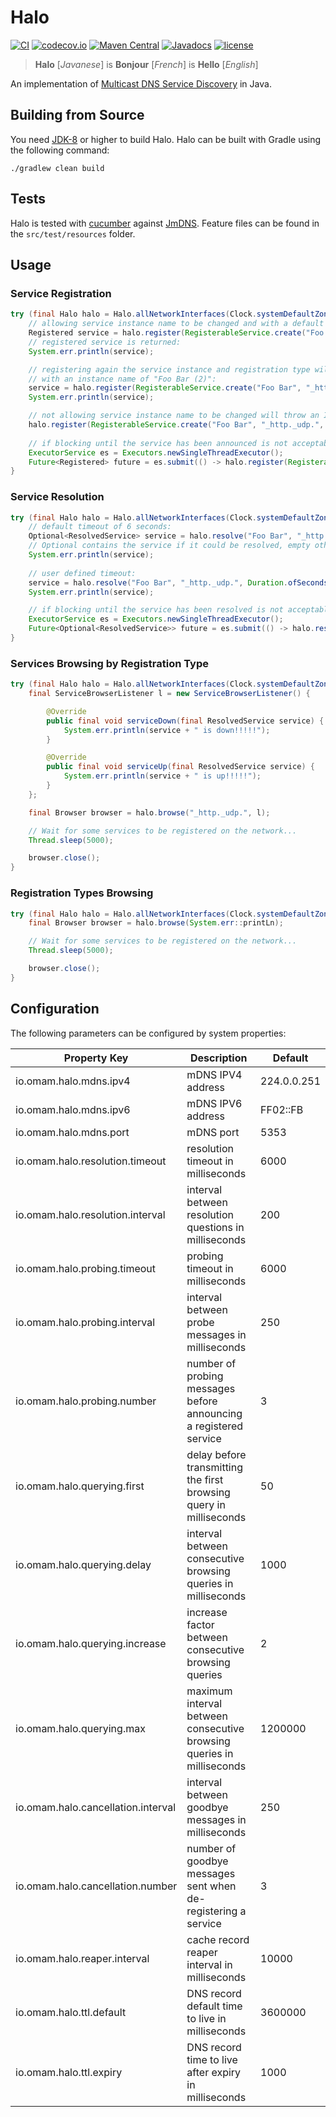 # Halo

[![CI](https://github.com/ofmooseandmen/halo/workflows/CI/badge.svg)](https://github.com/ofmooseandmen/halo/actions?query=workflow%3ACI)
[![codecov.io](https://codecov.io/github/ofmooseandmen/halo/branches/master/graphs/badge.svg)](https://codecov.io/github/ofmooseandmen/halo)
[![Maven Central](https://img.shields.io/maven-central/v/com.github.ofmooseandmen/halo.svg)](http://search.maven.org/#search%7Cga%7C1%7Cg%3A%22com.github.ofmooseandmen%22%20AND%20a%3A%22halo%22)
[![Javadocs](https://www.javadoc.io/badge/com.github.ofmooseandmen/halo.svg?color=lightgrey)](https://www.javadoc.io/doc/com.github.ofmooseandmen/halo)
[![license](https://img.shields.io/badge/license-BSD3-lightgray.svg)](https://opensource.org/licenses/BSD-3-Clause)

> __Halo__ [_Javanese_] is __Bonjour__ [_French_] is __Hello__ [_English_]

An implementation of [Multicast DNS Service Discovery](https://en.wikipedia.org/wiki/Zero-configuration_networking#Service_discovery) in Java.

## Building from Source

You need [JDK-8](http://jdk.java.net/8) or higher to build Halo.
Halo can be built with Gradle using the following command:

```
./gradlew clean build
```

## Tests

Halo is tested with [cucumber](https://cucumber.io) against [JmDNS](https://github.com/jmdns/jmdns). Feature files can be found in the `src/test/resources` folder.

## Usage

### Service Registration

```java
try (final Halo halo = Halo.allNetworkInterfaces(Clock.systemDefaultZone())) {
    // allowing service instance name to be changed and with a default TTL of 1 hour:
    Registered service = halo.register(RegisterableService.create("Foo Bar", "_http._udp.", 8009).get());
    // registered service is returned:
    System.err.println(service);

    // registering again the service instance and registration type will return a service
    // with an instance name of "Foo Bar (2)":
    service = halo.register(RegisterableService.create("Foo Bar", "_http._udp.", 8010).get());
    System.err.println(service);

    // not allowing service instance name to be changed will throw an IOException at this point:
    halo.register(RegisterableService.create("Foo Bar", "_http._udp.", 8011).get(), false);
    
    // if blocking until the service has been announced is not acceptable:
    ExecutorService es = Executors.newSingleThreadExecutor();
    Future<Registered> future = es.submit(() -> halo.register(RegisterableService.create("Future", "_http._udp.", 8009).get()));
}
```

### Service Resolution

```java
try (final Halo halo = Halo.allNetworkInterfaces(Clock.systemDefaultZone())) {
    // default timeout of 6 seconds:
    Optional<ResolvedService> service = halo.resolve("Foo Bar", "_http._udp.");
    // Optional contains the service if it could be resolved, empty otherwise:
    System.err.println(service);
    
    // user defined timeout:
    service = halo.resolve("Foo Bar", "_http._udp.", Duration.ofSeconds(1));
    System.err.println(service);

    // if blocking until the service has been resolved is not acceptable:
    ExecutorService es = Executors.newSingleThreadExecutor();
    Future<Optional<ResolvedService>> future = es.submit(() -> halo.resolved("Foo Bar", "_http._udp."));
}
```

### Services Browsing by Registration Type

```java
try (final Halo halo = Halo.allNetworkInterfaces(Clock.systemDefaultZone())) {
    final ServiceBrowserListener l = new ServiceBrowserListener() {

        @Override
        public final void serviceDown(final ResolvedService service) {
            System.err.println(service + " is down!!!!!");
        }

        @Override
        public final void serviceUp(final ResolvedService service) {
            System.err.println(service + " is up!!!!!");
        }
    };

    final Browser browser = halo.browse("_http._udp.", l);

    // Wait for some services to be registered on the network...
    Thread.sleep(5000);

    browser.close();
}
```

### Registration Types Browsing

```java
try (final Halo halo = Halo.allNetworkInterfaces(Clock.systemDefaultZone())) {
    final Browser browser = halo.browse(System.err::printLn);

    // Wait for some services to be registered on the network...
    Thread.sleep(5000);

    browser.close();
}
```

## Configuration
The following parameters can be configured by system properties:

| Property Key                       | Description                                                           | Default     |
| ---------------------------------- | --------------------------------------------------------------------- | ----------- |
| io.omam.halo.mdns.ipv4             | mDNS IPV4 address                                                     | 224.0.0.251 |
| io.omam.halo.mdns.ipv6             | mDNS IPV6 address                                                     | FF02::FB    |
| io.omam.halo.mdns.port             | mDNS port                                                             | 5353        |
| io.omam.halo.resolution.timeout    | resolution timeout in milliseconds                                    | 6000        |
| io.omam.halo.resolution.interval   | interval between resolution questions in milliseconds                 | 200         |
| io.omam.halo.probing.timeout       | probing timeout in milliseconds                                       | 6000        |
| io.omam.halo.probing.interval      | interval between probe messages in milliseconds                       | 250         |
| io.omam.halo.probing.number        | number of probing messages before announcing a registered service     | 3           |
| io.omam.halo.querying.first        | delay before transmitting the first browsing query in milliseconds    | 50          |
| io.omam.halo.querying.delay        | interval between consecutive browsing queries in milliseconds         | 1000        |
| io.omam.halo.querying.increase     | increase factor between consecutive browsing queries                  | 2           |
| io.omam.halo.querying.max          | maximum interval between consecutive browsing queries in milliseconds | 1200000     |
| io.omam.halo.cancellation.interval | interval between goodbye messages in milliseconds                     | 250         |
| io.omam.halo.cancellation.number   | number of goodbye messages sent when de-registering a service         | 3           |
| io.omam.halo.reaper.interval       | cache record reaper interval in milliseconds                          | 10000       |
| io.omam.halo.ttl.default           | DNS record default time to live in milliseconds                       | 3600000     |
| io.omam.halo.ttl.expiry            | DNS record time to live after expiry in milliseconds                  | 1000        |
